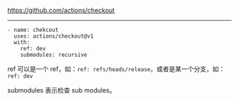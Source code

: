 https://github.com/actions/checkout

----

```
- name: chekcout
  uses: actions/checkout@v1
  with:
    ref: dev
    submodules: recursive
```

ref 可以是一个 ref，如：`ref: refs/heads/release`，或者是某一个分支，如：`ref: dev`

submodules 表示检查 sub modules。
